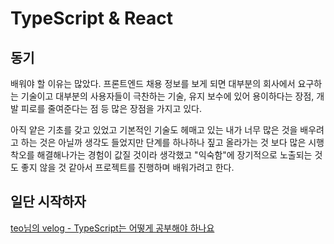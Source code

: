 # TypeScript & React

## 동기
배워야 할 이유는 많았다. 프론트엔드 채용 정보를 보게 되면 대부분의 회사에서 요구하는 기술이고 대부분의 사용자들이 극찬하는 기술, 유지 보수에 있어 용이하다는 장점, 개발 피로를 줄여준다는 점 등 많은 장점을 가지고 있다.

아직 얕은 기초를 갖고 있었고 기본적인 기술도 헤매고 있는 내가 너무 많은 것을 배우려고 하는 것은 아닐까 생각도 들었지만 단계를 하나하나 짚고 올라가는 것 보다 많은 시행착오를 해결해나가는 경험이 값질 것이라 생각했고 "익숙함"에 장기적으로 노출되는 것도 좋지 않을 것 같아서 프로젝트를 진행하며 배워가려고 한다.

## 일단 시작하자
[teo님의 velog - TypeScript는 어떻게 공부해야 하나요](https://velog.io/@teo/typescript)